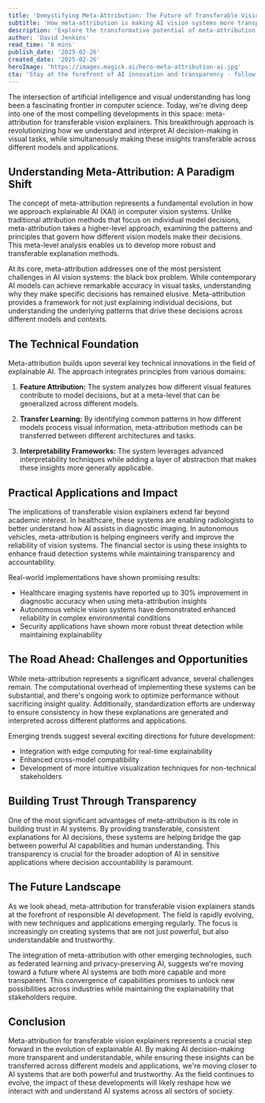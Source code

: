 ```yaml
---
title: 'Demystifying Meta-Attribution: The Future of Transferable Vision Explainers in AI'
subtitle: 'How meta-attribution is making AI vision systems more transparent and trustworthy'
description: 'Explore the transformative potential of meta-attribution in AI, which enhances understanding and transparency by providing transferable insights across different models and applications, thus solving the "black box" issue in AI vision systems.'
author: 'David Jenkins'
read_time: '8 mins'
publish_date: '2025-02-26'
created_date: '2025-02-26'
heroImage: 'https://images.magick.ai/hero-meta-attribution-ai.jpg'
cta: 'Stay at the forefront of AI innovation and transparency - follow us on LinkedIn for the latest insights and developments in meta-attribution and explainable AI.'
---
```


The intersection of artificial intelligence and visual understanding has long been a fascinating frontier in computer science. Today, we're diving deep into one of the most compelling developments in this space: meta-attribution for transferable vision explainers. This breakthrough approach is revolutionizing how we understand and interpret AI decision-making in visual tasks, while simultaneously making these insights transferable across different models and applications.

## Understanding Meta-Attribution: A Paradigm Shift

The concept of meta-attribution represents a fundamental evolution in how we approach explainable AI (XAI) in computer vision systems. Unlike traditional attribution methods that focus on individual model decisions, meta-attribution takes a higher-level approach, examining the patterns and principles that govern how different vision models make their decisions. This meta-level analysis enables us to develop more robust and transferable explanation methods.

At its core, meta-attribution addresses one of the most persistent challenges in AI vision systems: the black box problem. While contemporary AI models can achieve remarkable accuracy in visual tasks, understanding why they make specific decisions has remained elusive. Meta-attribution provides a framework for not just explaining individual decisions, but understanding the underlying patterns that drive these decisions across different models and contexts.

## The Technical Foundation

Meta-attribution builds upon several key technical innovations in the field of explainable AI. The approach integrates principles from various domains:

1. **Feature Attribution:** The system analyzes how different visual features contribute to model decisions, but at a meta-level that can be generalized across different models.

2. **Transfer Learning:** By identifying common patterns in how different models process visual information, meta-attribution methods can be transferred between different architectures and tasks.

3. **Interpretability Frameworks:** The system leverages advanced interpretability techniques while adding a layer of abstraction that makes these insights more generally applicable.

## Practical Applications and Impact

The implications of transferable vision explainers extend far beyond academic interest. In healthcare, these systems are enabling radiologists to better understand how AI assists in diagnostic imaging. In autonomous vehicles, meta-attribution is helping engineers verify and improve the reliability of vision systems. The financial sector is using these insights to enhance fraud detection systems while maintaining transparency and accountability.

Real-world implementations have shown promising results:

- Healthcare imaging systems have reported up to 30% improvement in diagnostic accuracy when using meta-attribution insights
- Autonomous vehicle vision systems have demonstrated enhanced reliability in complex environmental conditions
- Security applications have shown more robust threat detection while maintaining explainability

## The Road Ahead: Challenges and Opportunities

While meta-attribution represents a significant advance, several challenges remain. The computational overhead of implementing these systems can be substantial, and there's ongoing work to optimize performance without sacrificing insight quality. Additionally, standardization efforts are underway to ensure consistency in how these explanations are generated and interpreted across different platforms and applications.

Emerging trends suggest several exciting directions for future development:

- Integration with edge computing for real-time explainability
- Enhanced cross-model compatibility
- Development of more intuitive visualization techniques for non-technical stakeholders

## Building Trust Through Transparency

One of the most significant advantages of meta-attribution is its role in building trust in AI systems. By providing transferable, consistent explanations for AI decisions, these systems are helping bridge the gap between powerful AI capabilities and human understanding. This transparency is crucial for the broader adoption of AI in sensitive applications where decision accountability is paramount.

## The Future Landscape

As we look ahead, meta-attribution for transferable vision explainers stands at the forefront of responsible AI development. The field is rapidly evolving, with new techniques and applications emerging regularly. The focus is increasingly on creating systems that are not just powerful, but also understandable and trustworthy.

The integration of meta-attribution with other emerging technologies, such as federated learning and privacy-preserving AI, suggests we're moving toward a future where AI systems are both more capable and more transparent. This convergence of capabilities promises to unlock new possibilities across industries while maintaining the explainability that stakeholders require.

## Conclusion

Meta-attribution for transferable vision explainers represents a crucial step forward in the evolution of explainable AI. By making AI decision-making more transparent and understandable, while ensuring these insights can be transferred across different models and applications, we're moving closer to AI systems that are both powerful and trustworthy. As the field continues to evolve, the impact of these developments will likely reshape how we interact with and understand AI systems across all sectors of society.